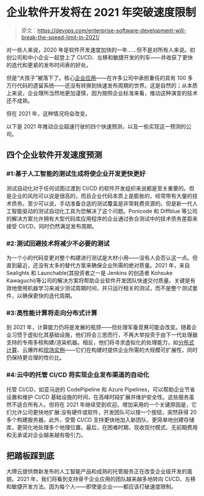 # 企业软件开发将在 2021 年突破速度限制

> 原文：<https://devops.com/enterprise-software-development-will-break-the-speed-limit-in-2021/>

对一些人来说，2020 年是软件开发速度加快的一年……但不是对所有人来说。初创公司和中小企业一起登上了 CI/CD、左移和敏捷开发的列车——并收获了更快的迭代和更紧的发布时间表的好处。

但是“大孩子”被落下了。核心[企业应用](https://devops.com/?s=enterprise%20software)——在许多公司中承担重任的具有 100 多万行代码的遗留系统——还没有转换到快速发布周期的世界。这是自然的；从本质上来说，企业理所当然地更加谨慎，因为按照企业标准来看，推动这种演变的技术还不成熟。

但在 2021 年，这种情况将会改变。

以下是 2021 年推动企业超速行驶的四个快速预测，以及一些实现这一预测的公司。

## 四个企业软件开发速度预测

### #1:基于人工智能的测试生成将使企业开发更快更好

测试自动化对于任何试图过渡到 CI/CD 的软件开发组织来说都是至关重要的。但是企业的风险可以说是很高的，而且企业代码本质上是膨胀的，经常带有大量的技术债务。至少可以说，手动准备合适的测试覆盖是非常耗费资源的。但是新一代人工智能驱动的测试自动化工具为您解决了这个问题。Ponicode 和 Diffblue 等公司的解决方案允许拥有大型代码库应用程序的企业通过弥合测试中的技术债务差距来接受 CI/CD，同时仍然满足发布周期。

### #2:测试回避技术将减少不必要的测试

为一个小的代码变更对整个构建进行测试是大材小用——没有人会否认这一点。但直到最近，还没有太多的替代方案来确保企业所需的绝对质量。2021 年，来自 Sealights 和 Launchable(其投资者之一是 Jenkins 的创造者 Kohsuke Kawaguchi)等公司的解决方案将帮助企业软件开发团队快速交付质量。关键是有效地使用机器学习来减少测试周期时间，并只运行相关的测试，而不是整个测试套件，以确保更快的迭代周期。

### #3:高性能计算将走向分布式计算

到 2021 年，计算能力仍将是发展的瓶颈——但处理军备竞赛可能会改变。随着企业习惯于虚拟化其基础设施，他们将会三思而行，不再大举投资于由下一代处理器支持的专用多核构建/渲染机器。相反，他们将寻求虚拟化的处理能力，如[分布式计算](https://www.incredibuild.com/blog)、云爆炸和[现场实例](https://docs.aws.amazon.com/AWSEC2/latest/UserGuide/using-spot-instances.html)——它们在构建时提供企业所需的大规模可扩展性，同时仍保持更合理的性价比。

### #4:云中的托管 CI/CD 将实现企业发布渠道的自动化

托管 CI/CD，如亚马逊的 CodePipeline 和 Azure Pipelines，可以帮助企业节省设置和维护 CI/CD 基础设施的时间，在高峰时段扩展并维护安全性。这些服务虽然不适合所有人，但将在 2021 年继续受到欢迎。增加采用的一个关键原因是，它们允许公司更快地扩展:没有硬件或软件，开发团队可以按一个按钮，突然获得 20 多个构建服务器。此外，受管 CI/CD 支持更快地加入新团队，更简单地创建存储库，更简化地处理多个地理位置。最后，在困难时期，现收现付模式、无前期费用和无承诺对企业越来越有吸引力。

## 把踏板踩到底

大牌云提供商新发布的人工智能产品和成熟的托管服务正在改变企业级开发的面貌。2021 年，我们将看到支持骨干企业应用的团队越来越多地转向 CI/CD、左移和敏捷开发方法。因为每个人——即使是企业——都应该打破速度限制。